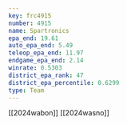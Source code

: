 ```yaml
---
key: frc4915
number: 4915
name: Spartronics
epa_end: 19.61
auto_epa_end: 5.49
teleop_epa_end: 11.97
endgame_epa_end: 2.14
winrate: 0.5303
district_epa_rank: 47
district_epa_percentile: 0.6299
type: Team
---
```

[[2024wabon]]
[[2024wasno]]
